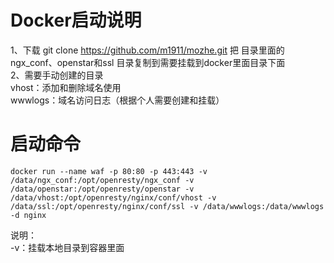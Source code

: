 # Docker启动说明

1、下载 git clone https://github.com/m1911/mozhe.git 把 目录里面的 ngx_conf、openstar和ssl 目录复制到需要挂载到docker里面目录下面
<br>2、需要手动创建的目录
<br>vhost：添加和删除域名使用
<br>wwwlogs：域名访问日志（根据个人需要创建和挂载）


# 启动命令
```docker run --name waf -p 80:80 -p 443:443 -v /data/ngx_conf:/opt/openresty/ngx_conf -v /data/openstar:/opt/openresty/openstar -v /data/vhost:/opt/openresty/nginx/conf/vhost -v /data/ssl:/opt/openresty/nginx/conf/ssl -v /data/wwwlogs:/data/wwwlogs -d nginx```

说明：
<br>-v：挂载本地目录到容器里面